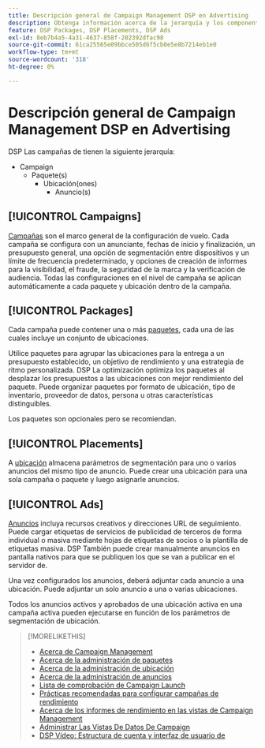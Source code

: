 ```yaml
---
title: Descripción general de Campaign Management DSP en Advertising
description: Obtenga información acerca de la jerarquía y los componentes de administración de campañas.
feature: DSP Packages, DSP Placements, DSP Ads
exl-id: 8eb7b4a5-4a31-4637-858f-202392dfac98
source-git-commit: 61ca25565e09bbce505d6f5cb0e5e8b7214eb1e0
workflow-type: tm+mt
source-wordcount: '318'
ht-degree: 0%

---
```


# Descripción general de Campaign Management DSP en Advertising

DSP Las campañas de tienen la siguiente jerarquía:

* Campaign
   * Paquete(s)
      * Ubicación(ones)
         * Anuncio(s)
<!-- Do clients think in terms of insertion orders? If yes, then work in the following info.:
In Advertising DSP, an insertion order is represented as a campaign, and line items are represented as packages. Each package will include placements, which can use different strategies and tactics to deliver the line item requirements.
-->

## [!UICONTROL Campaigns]

[Campañas](/help/dsp/campaign-management/campaigns/campaign-about.md) son el marco general de la configuración de vuelo. Cada campaña se configura con un anunciante, fechas de inicio y finalización, un presupuesto general, una opción de segmentación entre dispositivos y un límite de frecuencia predeterminado, y opciones de creación de informes para la visibilidad, el fraude, la seguridad de la marca y la verificación de audiencia. Todas las configuraciones en el nivel de campaña se aplican automáticamente a cada paquete y ubicación dentro de la campaña.

## [!UICONTROL Packages]

Cada campaña puede contener una o más [paquetes](/help/dsp/campaign-management/packages/package-about.md), cada una de las cuales incluye un conjunto de ubicaciones.

Utilice paquetes para agrupar las ubicaciones para la entrega a un presupuesto establecido, un objetivo de rendimiento y una estrategia de ritmo personalizada. DSP La optimización optimiza los paquetes al desplazar los presupuestos a las ubicaciones con mejor rendimiento del paquete. Puede organizar paquetes por formato de ubicación, tipo de inventario, proveedor de datos, persona u otras características distinguibles.

Los paquetes son opcionales pero se recomiendan.

## [!UICONTROL Placements]

A [ubicación](/help/dsp/campaign-management/placements/placement-about.md) almacena parámetros de segmentación para uno o varios anuncios del mismo tipo de anuncio. Puede crear una ubicación para una sola campaña o paquete y luego asignarle anuncios.

## [!UICONTROL Ads]

[Anuncios](/help/dsp/campaign-management/ads/ad-about.md) incluya recursos creativos y direcciones URL de seguimiento. Puede cargar etiquetas de servicios de publicidad de terceros de forma individual o masiva mediante hojas de etiquetas de socios o la plantilla de etiquetas masiva. DSP También puede crear manualmente anuncios en pantalla nativos para que se publiquen los que se van a publicar en el servidor de.

Una vez configurados los anuncios, deberá adjuntar cada anuncio a una ubicación. Puede adjuntar un solo anuncio a una o varias ubicaciones.

Todos los anuncios activos y aprobados de una ubicación activa en una campaña activa pueden ejecutarse en función de los parámetros de segmentación de ubicación.

>[!MORELIKETHIS]
>
>* [Acerca de Campaign Management](/help/dsp/campaign-management/campaigns/campaign-about.md)
>* [Acerca de la administración de paquetes](/help/dsp/campaign-management/packages/package-about.md)
>* [Acerca de la administración de ubicación](/help/dsp/campaign-management/placements/placement-about.md)
>* [Acerca de la administración de anuncios](/help/dsp/campaign-management/ads/ad-about.md)
>* [Lista de comprobación de Campaign Launch](/help/dsp/campaign-management/campaign-launch-checklist.md)
>* [Prácticas recomendadas para configurar campañas de rendimiento](/help/dsp/optimization/campaign-best-practices-performance.md)
>* [Acerca de los informes de rendimiento en las vistas de Campaign Management](/help/dsp/campaign-management/reports/campaign-reports-about.md)
>* [Administrar Las Vistas De Datos De Campaign](/help/dsp/campaign-management/reports/campaign-data-views-manage.md)
>* [DSP Vídeo: Estructura de cuenta y interfaz de usuario de](https://experienceleague.adobe.com/docs/advertising-learn/tutorials/dsp/ui.html)
